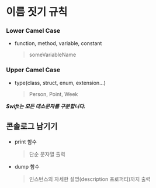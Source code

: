 # 이름 짓기 규칙
### **Lower Camel Case**

- function, method, variable, constant
    
    > someVariableName
    > 

### **Upper Camel Case**

- type(class, struct, enum, extension…)
    
    > Person, Point, Week
    > 

***Swift는 모든 대소문자를 구분합니다.***

## **콘솔로그 남기기**

- print 함수
    
    > 단순 문자열 출력
    > 
- dump 함수
    
    > 인스턴스의 자세한 설명(description 프로퍼티)까지 출력
    >
